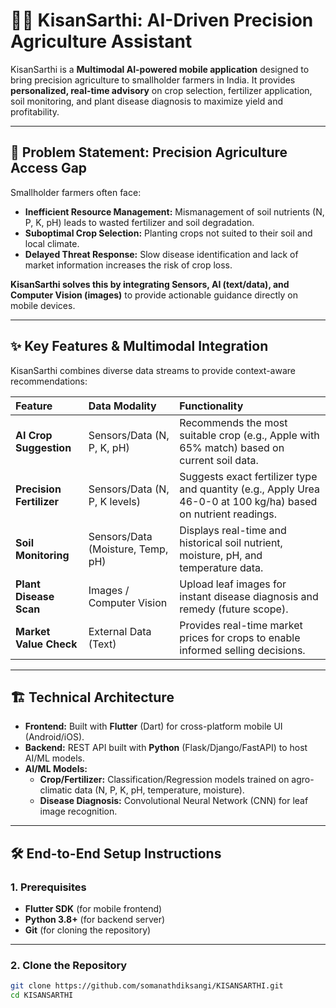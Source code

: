 # 🧑‍🌾 KisanSarthi: AI-Driven Precision Agriculture Assistant

KisanSarthi is a **Multimodal AI-powered mobile application** designed to bring precision agriculture to smallholder farmers in India. It provides **personalized, real-time advisory** on crop selection, fertilizer application, soil monitoring, and plant disease diagnosis to maximize yield and profitability.

---

## 🎯 Problem Statement: Precision Agriculture Access Gap

Smallholder farmers often face:

- **Inefficient Resource Management:** Mismanagement of soil nutrients (N, P, K, pH) leads to wasted fertilizer and soil degradation.
- **Suboptimal Crop Selection:** Planting crops not suited to their soil and local climate.
- **Delayed Threat Response:** Slow disease identification and lack of market information increases the risk of crop loss.

**KisanSarthi solves this by integrating Sensors, AI (text/data), and Computer Vision (images)** to provide actionable guidance directly on mobile devices.

---

## ✨ Key Features & Multimodal Integration

KisanSarthi combines diverse data streams to provide context-aware recommendations:

| Feature | Data Modality | Functionality |
| :--- | :--- | :--- |
| **AI Crop Suggestion** | Sensors/Data (N, P, K, pH) | Recommends the most suitable crop (e.g., Apple with 65% match) based on current soil data. |
| **Precision Fertilizer** | Sensors/Data (N, P, K levels) | Suggests exact fertilizer type and quantity (e.g., Apply Urea 46-0-0 at 100 kg/ha) based on nutrient readings. |
| **Soil Monitoring** | Sensors/Data (Moisture, Temp, pH) | Displays real-time and historical soil nutrient, moisture, pH, and temperature data. |
| **Plant Disease Scan** | Images / Computer Vision | Upload leaf images for instant disease diagnosis and remedy (future scope). |
| **Market Value Check** | External Data (Text) | Provides real-time market prices for crops to enable informed selling decisions. |

---

## 🏗️ Technical Architecture

- **Frontend:** Built with **Flutter** (Dart) for cross-platform mobile UI (Android/iOS).  
- **Backend:** REST API built with **Python** (Flask/Django/FastAPI) to host AI/ML models.  
- **AI/ML Models:**
  - **Crop/Fertilizer:** Classification/Regression models trained on agro-climatic data (N, P, K, pH, temperature, moisture).  
  - **Disease Diagnosis:** Convolutional Neural Network (CNN) for leaf image recognition.  

---

## 🛠️ End-to-End Setup Instructions

### 1. Prerequisites

- **Flutter SDK** (for mobile frontend)  
- **Python 3.8+** (for backend server)  
- **Git** (for cloning the repository)  

---

### 2. Clone the Repository

```bash
git clone https://github.com/somanathdiksangi/KISANSARTHI.git
cd KISANSARTHI
